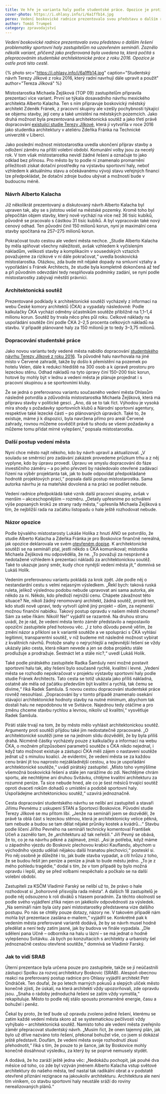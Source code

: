 ```yaml
---
title: Ve hře je varianta haly podle studentské práce. Opozice je proti
cover-photo: https://i.ohlasy.info/i/6a1ffb14.jpg
perex: Vedení boskovické radnice prezentovalo svou představu o dalším řešení problematiky sportovní haly zastupitelům na uzavřeném semináři. Jaké varianty nabízí?
author: Tomáš Trumpeš
category: zpravodajství
---
```


*Vedení boskovické radnice prezentovalo svou představu o dalším řešení problematiky sportovní haly zastupitelům na uzavřeném semináři. Zaznělo několik variant, přičemž jako preferovaná byla uvedena ta, která počítá s přepracováním studentské architektonické práce z roku 2016. Opozice je ostře proti této cestě.*

{% photo src="https://i.ohlasy.info/i/6a1ffb14.jpg" caption="Studentský návrh Terezy Jílkové z roku 2016, který radní navrhují dále upravit a použít" author="Tereza Jílková" %}

Místostarostka Michaela Žejšková (TOP 09) zastupitelům připravila prezentaci více variant. První se týkala dosavadního návrhu mexického architekta Alberto Kalacha. Ten s ním připravuje boskovický městský architekt Zdeněk Fránek, z pracovní skupiny ale vzešly pochybnosti týkající se objemu stavby, její ceny a také umístění na městských pozemcích. Jako druhá možnost byla prezentovaná architektonická soutěž a jako třetí právě dopracování [existující studie Terezy Jílkové](https://data.ohlasy.info/2021/hala-jilkova.pdf), která ji vytvořila v roce 2016 jako studentka architektury v ateliéru Zdeňka Fránka na Technické univerzitě v Liberci. 

Jako poslední možnost místostarostka uvedla ukončení příprav stavby a odložení záměru na příští volební období. Komunální volby jsou za necelý rok. V tom však místostarostka nevidí žádné řešení a označuje to jako odklad bez přínosu. Pro město by to podle ní znamenalo promarnění příležitosti získat dotační prostředky na výstavbu sportovní haly, neboť vzhledem k aktuálnímu stavu a očekávanému vývoji stavu veřejných financí lze předpokládat, že dotační zdroje budou ubývat a možností bude v budoucnu méně. 

### Návrh Alberto Kalacha

Již několikrát prezentovaný a diskutovaný návrh Alberto Kalacha byl upraven tak, aby se s jistotou vešel na městské pozemky. Kromě toho byl přepočítán objem stavby, který nově vychází na více než 36 tisíc kubíků, původně se pracovalo s částkou 31 tisíc kubíků. A byl vypracován také nový cenový odhad. Ten původní činil 150 milionů korun, nyní je maximální cena stavby spočítaná na 257–275 milionů korun.

Pokračovat touto cestou ale vedení města nechce. „Studie Alberto Kalacha by měla splňovat všechny náležitosti, avšak vzhledem k vyčísleným nákladům, velikosti stavby a komplikacím v sousedských vztazích považujeme za rizikové v ní dále pokračovat,“ uvedla boskovická místostarostka. Otázkou, zda bude mít nějaké dopady na smluvní vztahy a vypořádání s Fránek Architects, že studie byla kompletně dokončená až teď a při původním odevzdání tedy nesplňovala podmínky zadání, se nyní podle místostarostky zabývají městští právníci.

### Architektonická soutěž

Prezentované podklady k architektonické soutěži vycházely z informací na webu České komory architektů (ČKA) a vypadaly následovně: Podle kalkulačky ČKA vychází odměny účastníkům soutěže přibližně na 1,1–1,4 milionu korun. Soutěž by trvala něco přes půl roku. Celkové náklady na uspořádání soutěže činí podle ČKA 2–2,5 procenta celkových nákladů na stavbu. V případě plánované haly za 150 milionů je to tedy 3–3,75 milionů.

### Dopracování studentské práce

Jako novou variantu tedy vedené města nabídlo dopracování [studentského návrhu Terezy Jílkové z roku 2016](https://data.ohlasy.info/2021/hala-jilkova.pdf). Ta původně halu navrhovala na jiné místo v Červené zahradě, takže by došlo k přemístění na pozemek po hotelu Velen, dále k redukci hlediště na 300 osob a k úpravě prostoru pro lezeckou stěnu. Odhad nákladů na tyto úpravy činí 150–200 tisíc korun, hotové by mohly být v lednu a vedení města je plánuje projednat i s pracovní skupinou a se sportovními kluby.

Že se jedná o preferovanou variantu současného vedení města Ohlasům následně potvrdila a zdůvodnila místostarostka Michaela Žejšková, která má přípravu stavby v politické gesci. „Ano, dá se to tak říct. Výhodou je vysoká míra shody s požadavky sportovních klubů a Národní sportovní agentury, respektive také lezecké části – po plánovaných úpravách. Také to, že existuje, máme ji k dispozici, byla navržena přímo pro areál Červené zahrady, rovnou můžeme osvědčit právě tu shodu se všemi požadavky a můžeme tomu přidat mírné vylepšení,“ popsala místostarostka.

### Další postup vedení města

Nyní chce město najít někoho, kdo by návrh upravil a aktualizoval. „V souladu se směrnicí pro zadávání zakázek provedeme průzkum trhu a z něj vyplyne, kdo by úpravu provedl. Úpravu ve smyslu dopracování do fáze investičního záměru – a po jeho převzetí by následovalo otevřené zadávací řízení na výběr projektanta tak, jak to bude odpovídat předpokládané hodnotě projektových prací,“ popsala další postup místostarostka. Sama autorka návrhu je na mateřské dovolená a na práci se podílet nebude.

Vedení radnice předpokládá také vznik další pracovní skupiny, avšak v menším – akceschopnějším – rozměru. „Detaily upřesníme po schválení výše popsaných kroků ze strany rady města,“ upřesnila Michaela Žejšková s tím, že nejbližší rada na začátku listopadu o hale ještě rozhodovat nebude.

### Názor opozice

Podle bývalého místostarosty Lukáše Holíka z hnutí ANO se potvrdilo, že studie Alberto Kalacha a Zdeňka Fránka je pro Boskovice finančně nereálná, jak opozice deklarovala ve svém [otevřeném dopise](https://data.ohlasy.info/2021/otevreny-dopis.pdf). K architektonické soutěži se na semináři ptal, jestli někdo s ČKA komunikoval; místostka Michaela Žejšková mu odpověděla, že ne. „To považuji za nesprávné a nedotažené vzhledem k prezentaci nákladů za architektonickou soutěž. Také to ukazuje jasný směr, kudy chce nynější vedení města jít,“ domnívá se Lukáš Holík.

Vedením preferovanou variantu pokládá za krok zpět. Jde podle něj o nestandardní cestu s velmi nejasným výsledkem. „Řekl bych: taková ruská ruleta, jelikož výslednou podobu nebude upravovat ani sama autorka, ale někdo za ni. Někdo, kdo předloží nejnižší cenu. Chápete závažnost této situace? Ne, nikoli žádný renomovaný architekt, žádná soutěž, prostě ten, kdo studii nově upraví, tedy vytvoří úplně jiný projekt – dům, za nejmenší možnou finanční nabídku. Takový postup opravdu v našem městě chceme? Sám za sebe říkám: Nikoli! Ne!“ vyjádřil se razantně. Na druhou stranu uvádí, že je rád, že vedení města tento záměr představilo a nepostavilo opoziční zastupitele před hotovou věc. „I z toho důvodu pevně věřím, že změní názor a přikloní se k variantě soutěže a ve spolupráci s ČKA vyhlásí legitimní, transparentní soutěž, v níž budeme mít následně možnost vybírat z kvalitních návrhů. Protože snahy o nejrychlejší a nejlevnější řešení se vždy ukázaly jako cesta, která nikam nevede a jen se doba projektu stále prodlužuje a prodražuje. Šestnáct let a stále nic?,“ uvedl Lukáš Holík.

Také podle pirátského zastupitele Radka Šamšuly není možné postavit sportovní halu tak, aby řešení bylo současně rychlé, kvalitní i levné. „Vedení města se rozhodlo nepokračovat v projektu výstavby sportovní haly podle studie Fránek Architects. Tato cesta se totiž ukázala jako příliš nákladná, ostatně ale měla od začátku především být kvalitní a rychlá, tak čemu se divíme,“ říká Radek Šamšula. S novou cestou dopracování studentské práce rovněž nesouhlasí. „Dopracování by v tomto případě znamenalo osekání stávající architektonické hodnoty stavby na nutné minimum, abychom tak dostali halu ne nepodobnou té ve Svitávce. Najednou tedy otáčíme a pro změnu chceme stavbu rychlou a levnou, nikoliv už kvalitní,“ vysvětluje Radek Šamšula.

Piráti stále trvají na tom, že by město mělo vyhlásit architektonickou soutěž. Argumenty proti soutěži přijdou také jim nedostatečně zpracované. „O architektonické soutěži jsme se na jednom slidu dozvěděli, že by byla příliš drahá. Nicméně částky vycházely pouze z kalkulačky a informací na webu ČKA, o možném přizpůsobení parametrů soutěže s ČKA nikdo nejednal, i když tato možnost existuje a zástupci ČKA měli zájem o nastavení soutěže jednat už s minulou koalicí. Je evidentní, že vedení města se za každou cenu brání jít tou naprosto nejzákladnější cestou, a tou je uspořádání architektonické soutěže,“ uvádí pirátský zastupitel. „Místo toho vymýšlíme všemožná boskovická řešení a stále jen narážíme do zdi. Nechtějme chrám sportu, ale nechtějme ani druhou Svitávku, chtějme kvalitní architekturu za rozumné peníze. Ta sice nebude hned, ale co je šest měsíců trvající soutěž oproti dvaceti rokům dohadů o umístění a podobě sportovní haly. Uspořádejme architektonickou soutěž,“ uzavírá jednoznačně.

Cesta dopracování studentského návrhu se nelíbí ani zastupiteli a stavaři Jiřímu Pevnému z uskupení STAN a Sportovci Boskovice. Původní studie Terezy Jílkové se mu přitom líbí. „Jenže na semináři jsem se dozvěděl, že právě ta oblá část s lezeckou stěnou, která je architektonicky velice pěkná, tam nebude a budou se tam dělat nějaké průniky kostek a kvádrů…“ Stavbu podle líčení Jiřího Pevného na semináři technicky komentoval František Učeň a zaznělo tam, že „architekturu až tak neřešili.“ Jiří Pevný se obává, že to, co je na návrhu pěkné a zajímavé, zmizí. „Asi je potřeba, když máme u západního vjezdu do Boskovic plechovou krabici Kauflandu, abychom u východního vjezdu udělali nějakou další hranatou plechovici,“ posteskl si. Pro něj osobně je důležité i to, jak bude stavba vypadat, a cítí hrůzu z toho, že se budou řešit jen peníze a peníze a jinak to bude městu jedno. „To je z mého pohledu tragédie,“ dodal s tím, že v tom případě by bylo možná opravdu i lepší, aby se před volbami nespěchalo a počkalo se na další volební období.

Zastupiteli za KSČM Vladimír Farský se nelíbí už to, že právo o hale rozhodovat si „bohorovnĕ přisvojila rada mĕsta“. A dalších 18 zastupitelů je podle něj odsouzeno k roli diváků s hlasem poradním. Za tĕchto okolností se podle svého vyjádření zříká nejen on jakékoliv odpovĕdnosti za výsledek. „Na semináři nám byla ústy paní místostarostky představena vize dalšího postupu. Po nás se chtĕly pouze dotazy, názory ne. V takovém případĕ nám mohla být prezentace zaslána e-mailem,“ vyjádřil se. Konkrétně pak k vedením města preferované variantĕ dodává, že by se návrh musel hodnĕ předĕlat a není tedy zatím jasné, jak by budova ve finále vypadala. „Dle sdĕlení pana Učnĕ – odborníka na halu u lázní – se má jednat o hodnĕ vylepšenou Svitávku. Já bych po konzultacích s architekty a urbanisty šel jednoznačnĕ cestou otevřené soutĕže,“ domnívá se Vladimír Farský.

### Jak to vidí SRAB

Úterní prezentace byla určena pouze pro zastupitele, takže se jí neúčastnili zástupci Spolku za rozvoj architektury Boskovic (SRAB). Alespoň obecnou reakci na preferovaný postup radnice pro Ohlasy vyjádřil architekt Petr Ondráček. Ten doufal, že po letech marných pokusů a slepých uliček město konečně zjistí, že úskalí, na která architekti vždy upozorňovali, zde opravdu jsou. „Snaha o rádoby jednoduchá řešení se zatím vždy vymstila,“ rekapituluje. Město to podle něj stálo spoustu promarněné energie, času a bohužel i peněz. 

Čekal by proto, že teď bude už opravdu zvoleno jediné řešení, kterému se zatím každé vedení města skoro až se systematickou pečlivostí vždy vyhýbalo – architektonická soutěž. Namísto toho ale vedení města zveřejnilo záměr přepracovat studentský návrh. „Musím říct, že onen tajemný plán, jak bylo už dříve nazváno toto řešení, překonal bohužel vše, co jsem si dokázal ještě představit. Doufám, že vedení města svoje rozhodnutí zkusí přehodnotit,“ říká s tím, že pouze to je šance, jak by Boskovice mohly konečně dosáhnout výsledku, za který by se poprvé nemusely stydět.

A dodává, že ho zaráží ještě jedna věc: „Nedokážu pochopit, jak pouhé dva měsíce od toho, co zde byl vzýván jménem Alberto Kalacha vstup světové architektury do našeho města, teď nastal tak radikální obrat a v podstatě otevřené přiznání rezignace na jakoukoliv architekturu. Architektura ale není tím viníkem, co stavbu sportovní haly neustále sráží do roviny nerealizovaných plánů.“